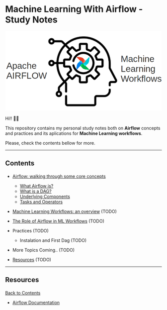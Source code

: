 # Machine Learning With Airflow - Study Notes

<p align="center">
  <img src="./images/banner.png" >
</p>

Hi!! :raising_hand_man:

This repository contains my personal study notes both on **Airflow** concepts and practices and its aplications for **Machine Learning workflows**.

Please, check the contents bellow for more.


---
## Contents <p id="contents"></p>
- <a href="https://github.com/KattsonBastos/ml-with-airflow/tree/main/01_core_concepts.md#core_concepts">Airflow: walking through some core concepts</a>
    - <a href="https://github.com/KattsonBastos/ml-with-airflow/tree/main/01_core_concepts.md#a1">What Airflow is?</a>
    - <a href="https://github.com/KattsonBastos/ml-with-airflow/tree/main/01_core_concepts.md#a2">What is a DAG?</a>
    - <a href="https://github.com/KattsonBastos/ml-with-airflow/tree/main/01_core_concepts.md#a3">Underlying Components</a>
    - <a href="https://github.com/KattsonBastos/ml-with-airflow/tree/main/01_core_concepts.md#a4">Tasks and Operators</a>

- <a href="https://github.com/KattsonBastos/ml-with-airflow/tree/main/02_ml_workflows.md#ml_workflow">Machine Learning Workflows: an overview</a> (TODO)

- <a href="https://github.com/KattsonBastos/ml-with-airflow/tree/main/03_airflow_in_ml.md#airflow_ml">The Role of Airflow in ML Workflows</a> (TODO)

- Practices (TODO)
    - Instalation and First Dag (TODO)


- More Topics Coming.. (TODO)

- <a href="#resources">Resources</a> (TODO)


---
## Resources<p id="resources"></p>
<a href="#contents">Back to Contents</a>

- <a href="https://airflow.apache.org/docs/">Airflow Documentation</a> 